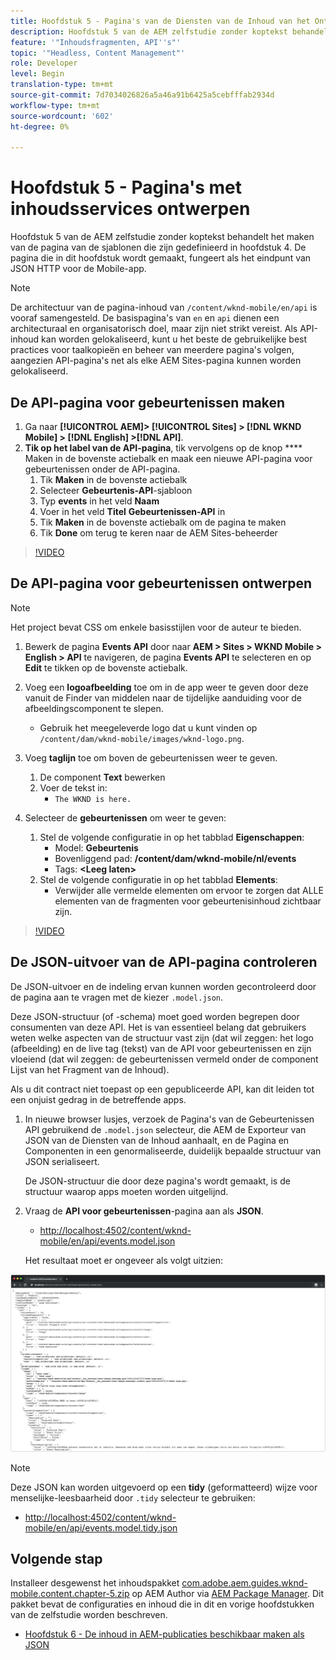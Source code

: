```yaml
---
title: Hoofdstuk 5 - Pagina's van de Diensten van de Inhoud van het Ontwerp - de Diensten van de Inhoud
description: Hoofdstuk 5 van de AEM zelfstudie zonder koptekst behandelt het maken van de pagina's van de sjablonen die zijn gedefinieerd in hoofdstuk 4. Deze pagina's fungeren als eindpunten voor JSON HTTP.
feature: '"Inhoudsfragmenten, API''s"'
topic: '"Headless, Content Management"'
role: Developer
level: Begin
translation-type: tm+mt
source-git-commit: 7d7034026826a5a46a91b6425a5cebfffab2934d
workflow-type: tm+mt
source-wordcount: '602'
ht-degree: 0%

---
```



# Hoofdstuk 5 - Pagina&#39;s met inhoudsservices ontwerpen

Hoofdstuk 5 van de AEM zelfstudie zonder koptekst behandelt het maken van de pagina van de sjablonen die zijn gedefinieerd in hoofdstuk 4. De pagina die in dit hoofdstuk wordt gemaakt, fungeert als het eindpunt van JSON HTTP voor de Mobile-app.

>[!NOTE]
>
> De architectuur van de pagina-inhoud van `/content/wknd-mobile/en/api` is vooraf samengesteld. De basispagina&#39;s van `en` en `api` dienen een architecturaal en organisatorisch doel, maar zijn niet strikt vereist. Als API-inhoud kan worden gelokaliseerd, kunt u het beste de gebruikelijke best practices voor taalkopieën en beheer van meerdere pagina&#39;s volgen, aangezien API-pagina&#39;s net als elke AEM Sites-pagina kunnen worden gelokaliseerd.

## De API-pagina voor gebeurtenissen maken

1. Ga naar **[!UICONTROL AEM]> [!UICONTROL Sites] > [!DNL WKND Mobile] > [!DNL English] >[!DNL API]**.
1. **Tik op het label van de API-pagina**, tik vervolgens op de knop  **** Maken in de bovenste actiebalk en maak een nieuwe API-pagina voor gebeurtenissen onder de API-pagina.
   1. Tik **Maken** in de bovenste actiebalk
   1. Selecteer **Gebeurtenis-API**-sjabloon
   1. Typ **events** in het veld **Naam**
   1. Voer in het veld **Titel** **Gebeurtenissen-API** in
   1. Tik **Maken** in de bovenste actiebalk om de pagina te maken
   1. Tik **Done** om terug te keren naar de AEM Sites-beheerder

>[!VIDEO](https://video.tv.adobe.com/v/28340/?quality=12&learn=on)

## De API-pagina voor gebeurtenissen ontwerpen

>[!NOTE]
>
> Het project bevat CSS om enkele basisstijlen voor de auteur te bieden.

1. Bewerk de pagina **Events API** door naar **AEM > Sites > WKND Mobile > English > API** te navigeren, de pagina **Events API** te selecteren en op **Edit** te tikken op de bovenste actiebalk.
1. Voeg een **logoafbeelding** toe om in de app weer te geven door deze vanuit de Finder van middelen naar de tijdelijke aanduiding voor de afbeeldingscomponent te slepen.
   * Gebruik het meegeleverde logo dat u kunt vinden op `/content/dam/wknd-mobile/images/wknd-logo.png`.

1. Voeg **taglijn** toe om boven de gebeurtenissen weer te geven.
   1. De component **Text** bewerken
   1. Voer de tekst in:
      * `The WKND is here.`

1. Selecteer de **gebeurtenissen** om weer te geven:
   1. Stel de volgende configuratie in op het tabblad **Eigenschappen**:
      * Model: **Gebeurtenis**
      * Bovenliggend pad: **/content/dam/wknd-mobile/nl/events**
      * Tags: **&lt;Leeg laten>**
   1. Stel de volgende configuratie in op het tabblad **Elements**:
      * Verwijder alle vermelde elementen om ervoor te zorgen dat ALLE elementen van de fragmenten voor gebeurtenisinhoud zichtbaar zijn.

>[!VIDEO](https://video.tv.adobe.com/v/28339/?quality=12&learn=on)

## De JSON-uitvoer van de API-pagina controleren

De JSON-uitvoer en de indeling ervan kunnen worden gecontroleerd door de pagina aan te vragen met de kiezer `.model.json`.

Deze JSON-structuur (of -schema) moet goed worden begrepen door consumenten van deze API. Het is van essentieel belang dat gebruikers weten welke aspecten van de structuur vast zijn (dat wil zeggen: het logo (afbeelding) en de live tag (tekst) van de API voor gebeurtenissen en zijn vloeiend (dat wil zeggen: de gebeurtenissen vermeld onder de component Lijst van het Fragment van de Inhoud).

Als u dit contract niet toepast op een gepubliceerde API, kan dit leiden tot een onjuist gedrag in de betreffende apps.

1. In nieuwe browser lusjes, verzoek de Pagina&#39;s van de Gebeurtenissen API gebruikend de `.model.json` selecteur, die AEM de Exporteur van JSON van de Diensten van de Inhoud aanhaalt, en de Pagina en Componenten in een genormaliseerde, duidelijk bepaalde structuur van JSON serialiseert.

   De JSON-structuur die door deze pagina&#39;s wordt gemaakt, is de structuur waarop apps moeten worden uitgelijnd.

1. Vraag de **API voor gebeurtenissen**-pagina aan als **JSON**.

   * [http://localhost:4502/content/wknd-mobile/en/api/events.model.json](http://localhost:4502/content/wknd-mobile/en/api/events.model.tidy.json)

   Het resultaat moet er ongeveer als volgt uitzien:

![AEM Content Services JSON-uitvoer](assets/chapter-5/json-output.png)

>[!NOTE]
>
> Deze JSON kan worden uitgevoerd op een **tidy** (geformatteerd) wijze voor menselijke-leesbaarheid door `.tidy` selecteur te gebruiken:
> * [http://localhost:4502/content/wknd-mobile/en/api/events.model.tidy.json](http://localhost:4502/content/wknd-mobile/en/api/events.model.tidy.json)


## Volgende stap

Installeer desgewenst het inhoudspakket [com.adobe.aem.guides.wknd-mobile.content.chapter-5.zip](https://github.com/adobe/aem-guides-wknd-mobile/releases/latest) op AEM Author via [AEM Package Manager](http://localhost:4502/crx/packmgr/index.jsp). Dit pakket bevat de configuraties en inhoud die in dit en vorige hoofdstukken van de zelfstudie worden beschreven.

* [Hoofdstuk 6 - De inhoud in AEM-publicaties beschikbaar maken als JSON](./chapter-6.md)
